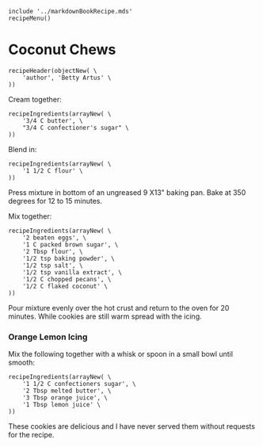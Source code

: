 ~~~ markdown-script
include '../markdownBookRecipe.mds'
recipeMenu()
~~~

# Coconut Chews

~~~ markdown-script
recipeHeader(objectNew( \
    'author', 'Betty Artus' \
))
~~~

Cream together:

~~~ markdown-script
recipeIngredients(arrayNew( \
    '3/4 C butter', \
    "3/4 C confectioner's sugar" \
))
~~~

Blend in:

~~~ markdown-script
recipeIngredients(arrayNew( \
    '1 1/2 C flour' \
))
~~~

Press mixture in bottom of an ungreased 9 X13" baking pan. Bake at 350 degrees for 12 to 15 minutes.

Mix together:

~~~ markdown-script
recipeIngredients(arrayNew( \
    '2 beaten eggs', \
    '1 C packed brown sugar', \
    '2 Tbsp flour', \
    '1/2 tsp baking powder', \
    '1/2 tsp salt', \
    '1/2 tsp vanilla extract', \
    '1/2 C chopped pecans', \
    '1/2 C flaked coconut' \
))
~~~

Pour mixture evenly over the hot crust and return to the oven for 20 minutes. While cookies are
still warm spread with the icing.


### Orange Lemon Icing

Mix the following together with a whisk or spoon in a small bowl until smooth:

~~~ markdown-script
recipeIngredients(arrayNew( \
    '1 1/2 C confectioners sugar', \
    '2 Tbsp melted butter', \
    '3 Tbsp orange juice', \
    '1 Tbsp lemon juice' \
))
~~~

These cookies are delicious and I have never served them without requests for the recipe.
